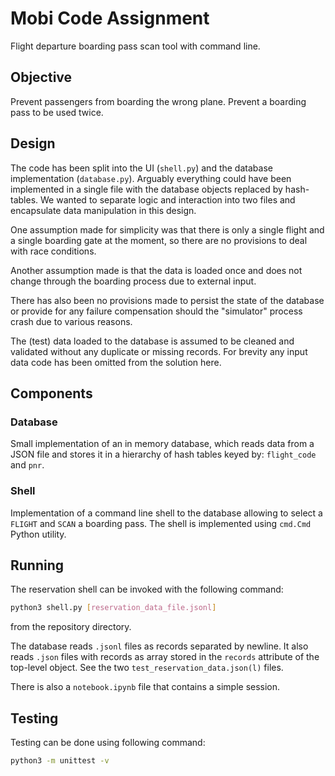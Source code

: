 # Mobi Code Assignment

Flight departure boarding pass scan tool with command line.

## Objective

Prevent passengers from boarding the wrong plane.
Prevent a boarding pass to be used twice.

## Design

The code has been split into the UI (`shell.py`) and the
database implementation (`database.py`).
Arguably everything could have been implemented in a single file
with the database objects replaced by hash-tables.
We wanted to separate logic and interaction into two files
and encapsulate data manipulation in this design.

One assumption made for simplicity was that there is only
a single flight and a single boarding gate at the moment,
so there are no provisions to deal with race conditions.

Another assumption made is that the data is loaded once and
does not change through the boarding process due to external
input.

There has also been no provisions made to persist the state of
the database or provide for any failure compensation should
the "simulator" process crash due to various reasons.

The (test) data loaded to the database is assumed to be cleaned
and validated without any duplicate or missing records. For
brevity any input data code has been omitted from the solution here.

## Components

### Database

Small implementation of an in memory database,
which reads data from a JSON file and stores it
in a hierarchy of hash tables keyed by: `flight_code` and `pnr`.

### Shell

Implementation of a command line shell to the database allowing
to select a `FLIGHT` and `SCAN` a boarding pass. The shell
is implemented using `cmd.Cmd` Python utility.

## Running

The reservation shell can be invoked with the following command:

```bash
python3 shell.py [reservation_data_file.jsonl]
```

from the repository directory.

The database reads `.jsonl` files as records separated by newline.
It also reads `.json` files with records as array stored
in the `records` attribute of the top-level object.
See the two `test_reservation_data.json(l)` files.

There is also a `notebook.ipynb` file that contains a simple session.

## Testing

Testing can be done using following command:

```bash
python3 -m unittest -v
```
